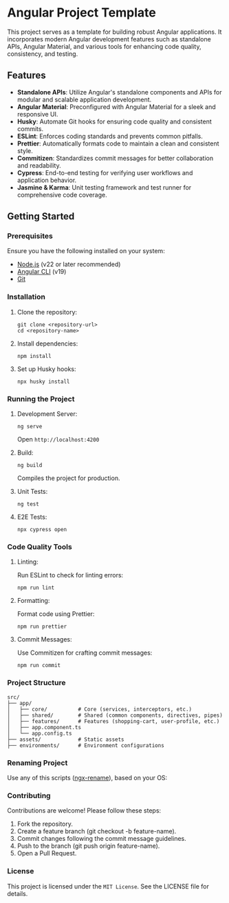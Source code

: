 # Angular Project Template

This project serves as a template for building robust Angular applications. It incorporates modern Angular development features such as standalone APIs, Angular Material, and various tools for enhancing code quality, consistency, and testing.

## Features

- **Standalone APIs**: Utilize Angular's standalone components and APIs for modular and scalable application development.
- **Angular Material**: Preconfigured with Angular Material for a sleek and responsive UI.
- **Husky**: Automate Git hooks for ensuring code quality and consistent commits.
- **ESLint**: Enforces coding standards and prevents common pitfalls.
- **Prettier**: Automatically formats code to maintain a clean and consistent style.
- **Commitizen**: Standardizes commit messages for better collaboration and readability.
- **Cypress**: End-to-end testing for verifying user workflows and application behavior.
- **Jasmine & Karma**: Unit testing framework and test runner for comprehensive code coverage.

## Getting Started

### Prerequisites

Ensure you have the following installed on your system:

- [Node.js](https://nodejs.org/) (v22 or later recommended)
- [Angular CLI](https://angular.io/cli) (v19)
- [Git](https://git-scm.com/)

### Installation

1. Clone the repository:

   ```
   git clone <repository-url>
   cd <repository-name>
   ```

2. Install dependencies:

    ```
    npm install
    ```

3. Set up Husky hooks:

    ```
    npx husky install
    ```

### Running the Project

1. Development Server:

    ```
    ng serve
    ```

    Open `http://localhost:4200`

2. Build:

    ```
    ng build
    ```

    Compiles the project for production.

3. Unit Tests:

    ```
    ng test
    ```

4. E2E Tests:

    ```
    npx cypress open
    ```

### Code Quality Tools

1. Linting:

    Run ESLint to check for linting errors:
    ```
    npm run lint
    ```

2. Formatting:

    Format code using Prettier:
    ```
    npm run prettier
    ```

3. Commit Messages:

    Use Commitizen for crafting commit messages:
    ```
    npm run commit
    ```

### Project Structure

```
src/
├── app/
│   ├── core/          # Core (services, interceptors, etc.)
│   ├── shared/        # Shared (common components, directives, pipes)
│   ├── features/      # Features (shopping-cart, user-profile, etc.)
│   ├── app.component.ts
│   └── app.config.ts
├── assets/            # Static assets
├── environments/      # Environment configurations
```

### Renaming Project

Use any of this scripts ([ngx-rename](https://github.com/khumozin/ngx-rename)), based on your OS:

### Contributing

Contributions are welcome! Please follow these steps:

1. Fork the repository.
2. Create a feature branch (git checkout -b feature-name).
3. Commit changes following the commit message guidelines.
4. Push to the branch (git push origin feature-name).
5. Open a Pull Request.

### License

This project is licensed under the `MIT License`. See the LICENSE file for details.
